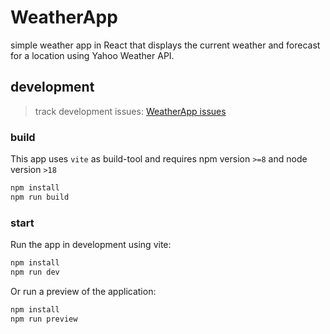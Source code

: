 # WeatherApp

 simple weather app in React that displays the current weather and forecast for a location using Yahoo Weather API.

 ## development

 > track development issues: [WeatherApp issues](https://github.com/alumag/WeatherApp/issues)

 ### build

This app uses `vite` as build-tool and requires npm version `>=8` and node version `>18`

```bash
npm install
npm run build
```

### start

Run the app in development using vite:

```bash
npm install
npm run dev
```

Or run a preview of the application:

```bash
npm install
npm run preview
```
